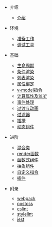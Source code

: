 
- 介绍
  - [介绍](README.md)

- 环境
  - [准备工作](framework/start.md)
  - [调试工具](framework/tool.md)

- 基础
  - [生命周期](basics/lifecycle.md)
  - [条件渲染](basics/show.md)
  - [列表渲染](basics/for.md)
  - [属性绑定](basics/attribute.md)
  - [v-model指令](basics/model.md)
  - [计算属性及监听](basics/computed.md)
  - [事件处理](basics/event.md)
  - [过渡与动画](basics/transition.md)
  - [过滤器](basics/filters.md)
  - [插槽](basics/slot.md)
  - [动态组件](basics/is.md)

- 进阶
  - [混合类](advanced/mixin.md)
  - [render函数](advanced/render.md)
  - [函数式组件](advanced/functional.md)
  - [抽象组件](advanced/abstract.md)
  - [自定义指令](advanced/directive.md)
  - [插件](advanced/plugins.md)

- 附录
  - [webpack](appendix/webpack.md)
  - [postcss](appendix/postcss.md)
  - [eslint](appendix/eslint.md)
  - [stylelint](appendix/stylelint.md)
  - [jest](appendix/jest.md)